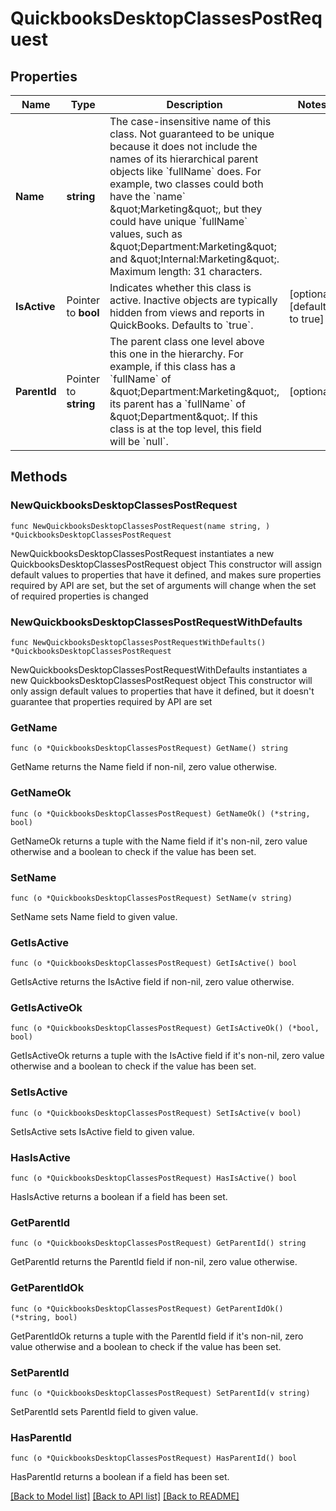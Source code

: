 # QuickbooksDesktopClassesPostRequest

## Properties

Name | Type | Description | Notes
------------ | ------------- | ------------- | -------------
**Name** | **string** | The case-insensitive name of this class. Not guaranteed to be unique because it does not include the names of its hierarchical parent objects like &#x60;fullName&#x60; does. For example, two classes could both have the &#x60;name&#x60; \&quot;Marketing\&quot;, but they could have unique &#x60;fullName&#x60; values, such as \&quot;Department:Marketing\&quot; and \&quot;Internal:Marketing\&quot;.  Maximum length: 31 characters. | 
**IsActive** | Pointer to **bool** | Indicates whether this class is active. Inactive objects are typically hidden from views and reports in QuickBooks. Defaults to &#x60;true&#x60;. | [optional] [default to true]
**ParentId** | Pointer to **string** | The parent class one level above this one in the hierarchy. For example, if this class has a &#x60;fullName&#x60; of \&quot;Department:Marketing\&quot;, its parent has a &#x60;fullName&#x60; of \&quot;Department\&quot;. If this class is at the top level, this field will be &#x60;null&#x60;. | [optional] 

## Methods

### NewQuickbooksDesktopClassesPostRequest

`func NewQuickbooksDesktopClassesPostRequest(name string, ) *QuickbooksDesktopClassesPostRequest`

NewQuickbooksDesktopClassesPostRequest instantiates a new QuickbooksDesktopClassesPostRequest object
This constructor will assign default values to properties that have it defined,
and makes sure properties required by API are set, but the set of arguments
will change when the set of required properties is changed

### NewQuickbooksDesktopClassesPostRequestWithDefaults

`func NewQuickbooksDesktopClassesPostRequestWithDefaults() *QuickbooksDesktopClassesPostRequest`

NewQuickbooksDesktopClassesPostRequestWithDefaults instantiates a new QuickbooksDesktopClassesPostRequest object
This constructor will only assign default values to properties that have it defined,
but it doesn't guarantee that properties required by API are set

### GetName

`func (o *QuickbooksDesktopClassesPostRequest) GetName() string`

GetName returns the Name field if non-nil, zero value otherwise.

### GetNameOk

`func (o *QuickbooksDesktopClassesPostRequest) GetNameOk() (*string, bool)`

GetNameOk returns a tuple with the Name field if it's non-nil, zero value otherwise
and a boolean to check if the value has been set.

### SetName

`func (o *QuickbooksDesktopClassesPostRequest) SetName(v string)`

SetName sets Name field to given value.


### GetIsActive

`func (o *QuickbooksDesktopClassesPostRequest) GetIsActive() bool`

GetIsActive returns the IsActive field if non-nil, zero value otherwise.

### GetIsActiveOk

`func (o *QuickbooksDesktopClassesPostRequest) GetIsActiveOk() (*bool, bool)`

GetIsActiveOk returns a tuple with the IsActive field if it's non-nil, zero value otherwise
and a boolean to check if the value has been set.

### SetIsActive

`func (o *QuickbooksDesktopClassesPostRequest) SetIsActive(v bool)`

SetIsActive sets IsActive field to given value.

### HasIsActive

`func (o *QuickbooksDesktopClassesPostRequest) HasIsActive() bool`

HasIsActive returns a boolean if a field has been set.

### GetParentId

`func (o *QuickbooksDesktopClassesPostRequest) GetParentId() string`

GetParentId returns the ParentId field if non-nil, zero value otherwise.

### GetParentIdOk

`func (o *QuickbooksDesktopClassesPostRequest) GetParentIdOk() (*string, bool)`

GetParentIdOk returns a tuple with the ParentId field if it's non-nil, zero value otherwise
and a boolean to check if the value has been set.

### SetParentId

`func (o *QuickbooksDesktopClassesPostRequest) SetParentId(v string)`

SetParentId sets ParentId field to given value.

### HasParentId

`func (o *QuickbooksDesktopClassesPostRequest) HasParentId() bool`

HasParentId returns a boolean if a field has been set.


[[Back to Model list]](../README.md#documentation-for-models) [[Back to API list]](../README.md#documentation-for-api-endpoints) [[Back to README]](../README.md)


